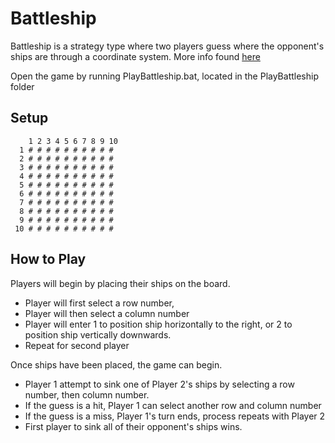 # Battleship

Battleship is a strategy type where two players guess where the opponent's ships are through a coordinate system.
More info found [here](https://en.wikipedia.org/wiki/Battleship_(game) "Battleship") 

Open the game by running PlayBattleship.bat, located in the PlayBattleship folder

## Setup
        1 2 3 4 5 6 7 8 9 10
 	  1 # # # # # # # # # # 
	  2 # # # # # # # # # # 
 	  3 # # # # # # # # # # 
	  4 # # # # # # # # # # 
 	  5 # # # # # # # # # # 
	  6 # # # # # # # # # # 
 	  7 # # # # # # # # # # 
	  8 # # # # # # # # # # 
 	  9 # # # # # # # # # # 
	 10 # # # # # # # # # # 
	 
## How to Play      
Players will begin by placing their ships on the board. 

* Player will first select a row number, 
* Player will then select a column number
* Player will enter 1 to position ship horizontally to the right, or 2 to position ship vertically downwards.
* Repeat for second player
	
Once ships have been placed, the game can begin.

* Player 1 attempt to sink one of Player 2's ships by selecting a row number, then column number. 
* If the guess is a hit, Player 1 can select another row and column number
* If the guess is a miss, Player 1's turn ends, process repeats with Player 2
* First player to sink all of their opponent's ships wins.		
